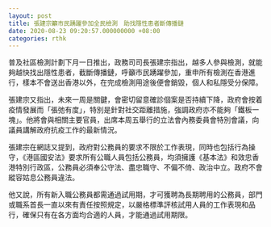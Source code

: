 ```yaml
---
layout: post
title: 張建宗籲市民踴躍參加全民檢測　助找隱性患者斷傳播鏈
date: 2020-08-23 09:20:57.000000000 +08:00
categories: rthk
---
```


普及社區檢測計劃下月一日推出，政務司司長張建宗指出，越多人參與檢測，就能夠越快找出隱性患者，截斷傳播鏈，呼籲市民踴躍參加，重申所有檢測在香港進行，樣本不會送出香港以外，在完成檢測用途後便會銷毀，個人和私隱受分保障。

張建宗又指出，未來一周是關鍵，會密切留意確診個案是否持續下降，政府會按着疫情發展而「張弛有度」，特別是針對社交距離措施，強調政府亦不能夠「鐵板一塊」。他將會與相關主要官員，出席本周五舉行的立法會內務委員會特別會議，向議員講解政府抗疫工作的最新情況。

張建宗在網誌又提到，政府對公務員的要求不限於工作表現，同時也包括行為操守，《港區國安法》要求所有公職人員包括公務員，均須擁護《基本法》和效忠香港特別行政區，公務員必須奉公守法、盡忠職守、不偏不倚、政治中立。政府不會縱容姑息公務員違法。

他又說，所有新入職公務員都需通過試用期，才可獲聘為長期聘用的公務員，部門或職系首長一直以來有責任按照規定，以嚴格標準評核試用人員的工作表現和品行，確保只有在各方面均合適的人員，才能通過試用期限。
